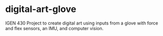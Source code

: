 # digital-art-glove
IGEN 430 Project to create digital art using inputs from a glove with force and flex sensors, an IMU, and computer vision.
